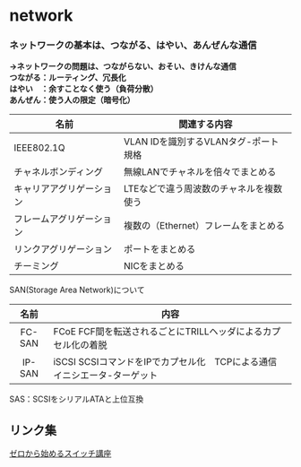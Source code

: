 
# network

### ネットワークの基本は、つながる、はやい、あんぜんな通信
**→ネットワークの問題は、つながらない、おそい、きけんな通信**  
**つながる：ルーティング、冗長化**  
**はやい　：余すことなく使う（負荷分散）**  
**あんぜん：使う人の限定（暗号化）**  



|名前|関連する内容|
|---|---|
|IEEE802.1Q|VLAN IDを識別するVLANタグ-ポート規格|
|チャネルボンディング|無線LANでチャネルを倍々でまとめる|
|キャリアアグリゲーション|LTEなどで違う周波数のチャネルを複数使う|
|フレームアグリゲーション|複数の（Ethernet）フレームをまとめる|
|リンクアグリゲーション|ポートをまとめる|
|チーミング|NICをまとめる|

SAN(Storage Area Network)について

|名前|内容|
|:---:|---|
|FC-SAN|FCoE FCF間を転送されるごとにTRILLヘッダによるカプセル化の着脱|
|IP-SAN|iSCSI SCSIコマンドをIPでカプセル化　TCPによる通信　イニシエータ-ターゲット|

SAS：SCSIをシリアルATAと上位互換


リンク集
----
[ゼロから始めるスイッチ講座](http://news.mynavi.jp/series/networkswitch/001/)


